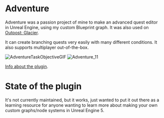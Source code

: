 # Adventure
Adventure was a passion project of mine to make an advanced quest editor in Unreal Engine, using my custom Blueprint graph. It was also used on [Outpost: Glacier](https://twitter.com/OutpostGlacier).

It can create branching quests very easily with many different conditions. It also supports multiplayer out-of-the-box.

![AdventureTaskObjectiveGIF](https://github.com/OlssonDev/Adventure/assets/101010793/eb636552-539f-4668-b8f2-0842a8d1620c)
![Adventure_11](https://github.com/OlssonDev/Adventure/assets/101010793/ebead749-60a9-4998-87e7-d9c89f1af360)

[Info about the plugin](https://olssondev.com/adventure-plugin). 

# State of the plugin

It's not currently maintained, but it works, just wanted to put it out there as a learning resource for anyone wanting to learn more about making your own custom graphs/node systems in Unreal Engine 5.
